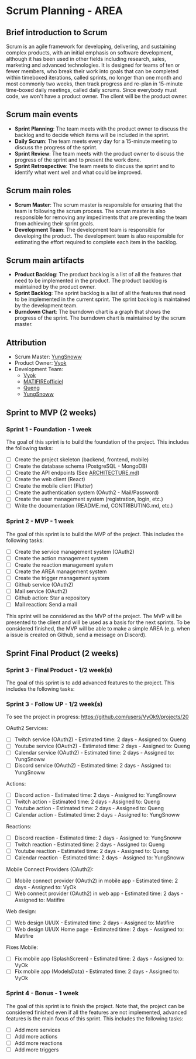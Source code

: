 # Scrum Planning - AREA

## Brief introduction to Scrum

Scrum is an agile framework for developing, delivering, and sustaining complex products, with an initial emphasis on software development, although it has been used in other fields including research, sales, marketing and advanced technologies. It is designed for teams of ten or fewer members, who break their work into goals that can be completed within timeboxed iterations, called sprints, no longer than one month and most commonly two weeks, then track progress and re-plan in 15-minute time-boxed daily meetings, called daily scrums.
Since everybody must code, we won't have a product owner. The client will be the product owner.

## Scrum main events

- **Sprint Planning**: The team meets with the product owner to discuss the backlog and to decide which items will be included in the sprint.
- **Daily Scrum**: The team meets every day for a 15-minute meeting to discuss the progress of the sprint.
- **Sprint Review**: The team meets with the product owner to discuss the progress of the sprint and to present the work done.
- **Sprint Retrospective**: The team meets to discuss the sprint and to identify what went well and what could be improved.

## Scrum main roles

- **Scrum Master**: The scrum master is responsible for ensuring that the team is following the scrum process. The scrum master is also responsible for removing any impediments that are preventing the team from achieving their sprint goals.
- **Development Team**: The development team is responsible for developing the product. The development team is also responsible for estimating the effort required to complete each item in the backlog.

## Scrum main artifacts

- **Product Backlog**: The product backlog is a list of all the features that need to be implemented in the product. The product backlog is maintained by the product owner.
- **Sprint Backlog**: The sprint backlog is a list of all the features that need to be implemented in the current sprint. The sprint backlog is maintained by the development team.
- **Burndown Chart**: The burndown chart is a graph that shows the progress of the sprint. The burndown chart is maintained by the scrum master.


## Attribution

- Scrum Master: [YungSnoww](https://github.com/yungsnoww)
- Product Owner: [Vyok](https://github.com/vyok9)
- Development Team:
    -   [Vyok](https://github.com/vyok9)
    -   [MATIFIREofficiel](https://github.com/MATIFIREofficiel)
    -   [Queng](https://github.com/Queng123)
    -   [YungSnoww](https://github.com/yungsnoww)

## Sprint to MVP (2 weeks)

### Sprint 1 - Foundation - 1 week
The goal of this sprint is to build the foundation of the project. This includes the following tasks:
- [ ] Create the project skeleton (backend, frontend, mobile)
- [ ] Create the database schema (PostgreSQL - MongoDB)
- [ ] Create the API endpoints (See [ARCHITECTURE.md](ARCHITECTURE.md))
- [ ] Create the web client (React)
- [ ] Create the mobile client (Flutter)
- [ ] Create the authentication system (OAuth2 - Mail/Password)
- [ ] Create the user management system (registration, login, etc.)
- [ ] Write the documentation (README.md, CONTRIBUTING.md, etc.)

### Sprint 2 - MVP - 1 week

The goal of this sprint is to build the MVP of the project. This includes the following tasks:
- [ ] Create the service management system (OAuth2)
- [ ] Create the action management system
- [ ] Create the reaction management system
- [ ] Create the AREA management system
- [ ] Create the trigger management system
- [ ] Github service (OAuth2)
- [ ] Mail service (OAuth2)
- [ ] Github action: Star a repository
- [ ] Mail reaction: Send a mail

This sprint will be considered as the MVP of the project. The MVP will be presented to the client and will be used as a basis for the next sprints. To be considered finished, the MVP will be able to make a simple AREA (e.g. when a issue is created on Github, send a message on Discord).

## Sprint Final Product (2 weeks)

### Sprint 3 - Final Product - 1/2 week(s)

The goal of this sprint is to add advanced features to the project. This includes the following tasks:

### Sprint 3 - Follow UP - 1/2 week(s)

To see the project in progress: https://github.com/users/VyOk9/projects/20

OAuth2 Services:
- [ ] Twitch service (OAuth2) - Estimated time: 2 days - Assigned to: Queng
- [ ] Youtube service (OAuth2) - Estimated time: 2 days - Assigned to: Queng
- [ ] Calendar service (OAuth2) - Estimated time: 2 days - Assigned to: YungSnoww
- [ ] Discord service (OAuth2) - Estimated time: 2 days - Assigned to: YungSnoww

Actions:
- [ ] Discord action - Estimated time: 2 days - Assigned to: YungSnoww
- [ ] Twitch action - Estimated time: 2 days - Assigned to: Queng
- [ ] Youtube action - Estimated time: 2 days - Assigned to: Queng
- [ ] Calendar action - Estimated time: 2 days - Assigned to: YungSnoww

Reactions:
- [ ] Discord reaction - Estimated time: 2 days - Assigned to: YungSnoww
- [ ] Twitch reaction - Estimated time: 2 days - Assigned to: Queng
- [ ] Youtube reaction - Estimated time: 2 days - Assigned to: Queng
- [ ] Calendar reaction - Estimated time: 2 days - Assigned to: YungSnoww

Mobile Connect Providers (OAuth2):
- [ ] Mobile connect provider (OAuth2) in mobile app - Estimated time: 2 days - Assigned to: VyOk
- [ ] Web connect provider (OAuth2) in web app - Estimated time: 2 days - Assigned to: Matifire

Web design:
- [ ] Web design UI/UX - Estimated time: 2 days - Assigned to: Matifire
- [ ] Web design UI/UX Home page - Estimated time: 2 days - Assigned to: Matifire

Fixes Mobile:
- [ ] Fix mobile app (SplashScreen) - Estimated time: 2 days - Assigned to: VyOk
- [ ] Fix mobile app (ModelsData) - Estimated time: 2 days - Assigned to: VyOk

### Sprint 4 - Bonus -  1 week

The goal of this sprint is to finish the project. Note that, the project can be considered finished even if all the features are not implemented, advanced features is the main focus of this sprint.
This includes the following tasks:
- [ ] Add more services
- [ ] Add more actions
- [ ] Add more reactions
- [ ] Add more triggers
